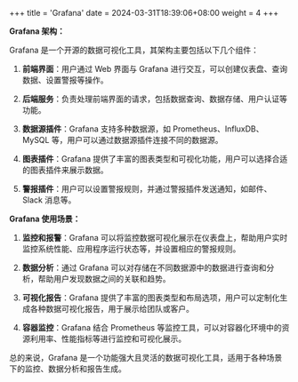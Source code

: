 +++
title = 'Grafana'
date = 2024-03-31T18:39:06+08:00
weight = 4
+++


**Grafana 架构：**

Grafana 是一个开源的数据可视化工具，其架构主要包括以下几个组件：

1. **前端界面**：用户通过 Web 界面与 Grafana 进行交互，可以创建仪表盘、查询数据、设置警报等操作。

2. **后端服务**：负责处理前端界面的请求，包括数据查询、数据存储、用户认证等功能。

3. **数据源插件**：Grafana 支持多种数据源，如 Prometheus、InfluxDB、MySQL 等，用户可以通过数据源插件连接不同的数据源。

4. **图表插件**：Grafana 提供了丰富的图表类型和可视化功能，用户可以选择合适的图表插件来展示数据。

5. **警报插件**：用户可以设置警报规则，并通过警报插件发送通知，如邮件、Slack 消息等。

**Grafana 使用场景：**

1. **监控和报警**：Grafana 可以将监控数据可视化展示在仪表盘上，帮助用户实时监控系统性能、应用程序运行状态等，并设置相应的警报规则。

2. **数据分析**：通过 Grafana 可以对存储在不同数据源中的数据进行查询和分析，帮助用户发现数据之间的关联和趋势。

3. **可视化报告**：Grafana 提供了丰富的图表类型和布局选项，用户可以定制化生成各种数据可视化报告，用于展示给团队或客户。

4. **容器监控**：Grafana 结合 Prometheus 等监控工具，可以对容器化环境中的资源利用率、性能指标等进行监控和可视化展示。

总的来说，Grafana 是一个功能强大且灵活的数据可视化工具，适用于各种场景下的监控、数据分析和报告生成。
